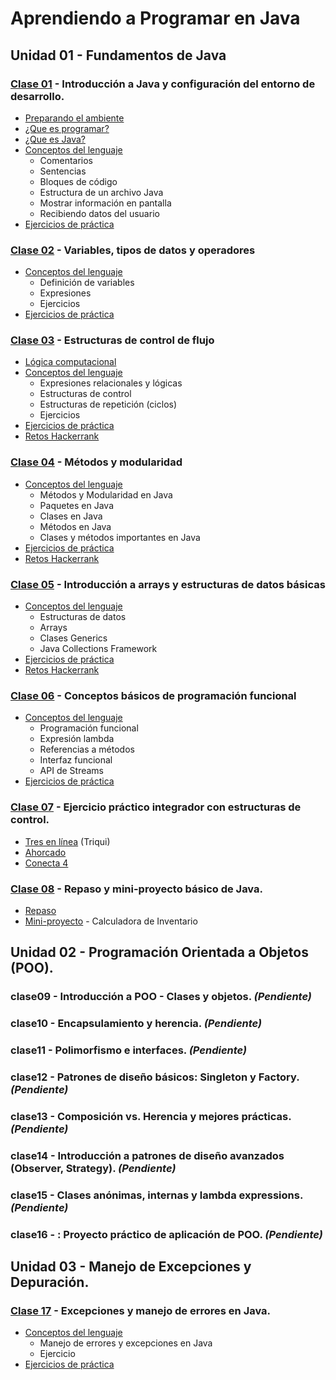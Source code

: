 # Aprendiendo a Programar en Java
## Unidad 01 - Fundamentos de Java
### [Clase 01](clase01) - Introducción a Java y configuración del entorno de desarrollo.
- [Preparando el ambiente](clase01/preparando_ambiente.md)
- [¿Que es programar?](clase01/programacion.md)
- [¿Que es Java?](clase01/java.md)
- [Conceptos del lenguaje](clase01/conceptos_lenguaje.ipynb)
  - Comentarios
  - Sentencias
  - Bloques de código
  - Estructura de un archivo Java
  - Mostrar información en pantalla
  - Recibiendo datos del usuario
- [Ejercicios de práctica](clase01/ejercicios.md)
### [Clase 02](clase02) - Variables, tipos de datos y operadores
- [Conceptos del lenguaje](clase02/conceptos_lenguaje.ipynb)
  - Definición de variables
  - Expresiones
  - Ejercicios
- [Ejercicios de práctica](clase02/ejercicios.md)
### [Clase 03](clase03) - Estructuras de control de flujo
- [Lógica computacional](clase03/logica_computacional.ipynb)
- [Conceptos del lenguaje](clase03/conceptos_lenguaje.ipynb)
  - Expresiones relacionales y lógicas
  - Estructuras de control
  - Estructuras de repetición (ciclos)
  - Ejercicios
- [Ejercicios de práctica](clase03/ejercicios.md)
- [Retos Hackerrank](https://www.hackerrank.com/domains/java?filters%5Bskills%5D%5B%5D=Java%20%28Basic%29&filters%5Bskills%5D%5B%5D=Problem%20Solving%20%28Intermediate%29&filters%5Bdifficulty%5D%5B%5D=easy&filters%5Bsubdomains%5D%5B%5D=java-introduction)
### [Clase 04](clase04) - Métodos y modularidad
- [Conceptos del lenguaje](clase04/conceptos_lenguaje.ipynb)
  - Métodos y Modularidad en Java
  - Paquetes en Java
  - Clases en Java
  - Métodos en Java
  - Clases y métodos importantes en Java
- [Ejercicios de práctica](clase04/ejercicios.md)
- [Retos Hackerrank](https://www.hackerrank.com/domains/java?filters%5Bskills%5D%5B%5D=Java%20%28Basic%29&filters%5Bskills%5D%5B%5D=Java%20%28Intermediate%29&filters%5Bsubdomains%5D%5B%5D=java-introduction&filters%5Bsubdomains%5D%5B%5D=java-strings&filters%5Bdifficulty%5D%5B%5D=hard&filters%5Bdifficulty%5D%5B%5D=easy)
### [Clase 05](clase05) - Introducción a arrays y estructuras de datos básicas
- [Conceptos del lenguaje](clase05/conceptos_lenguaje.ipynb)
  - Estructuras de datos
  - Arrays
  - Clases Generics
  - Java Collections Framework
- [Ejercicios de práctica](clase05/ejercicios.md)
- [Retos Hackerrank](https://www.hackerrank.com/domains/java?filters%5Bskills%5D%5B%5D=Java%20%28Basic%29&filters%5Bskills%5D%5B%5D=Java%20%28Intermediate%29&filters%5Bsubdomains%5D%5B%5D=java-data-structure&filters%5Bdifficulty%5D%5B%5D=easy)
### [Clase 06](clase06) - Conceptos básicos de programación funcional
- [Conceptos del lenguaje](clase06/conceptos_lenguaje.ipynb)
  - Programación funcional
  - Expresión lambda
  - Referencias a métodos
  - Interfaz funcional
  - API de Streams
- [Ejercicios de práctica](clase06/ejercicios.md)
### [Clase 07](clase07) - Ejercicio práctico integrador con estructuras de control.
- [Tres en línea](clase07/tres_en_linea.md) (Triqui)
- [Ahorcado](clase07/ahorcado.md)
- [Conecta 4](clase07/conecta_4.md)
### [Clase 08](clase08) - Repaso y mini-proyecto básico de Java.
- [Repaso](clase08/conceptos_lenguaje.ipynb)
- [Mini-proyecto](clase08/miniproyecto.md) - Calculadora de Inventario
## Unidad 02 - Programación Orientada a Objetos (POO).
### clase09 - Introducción a POO - Clases y objetos. _(Pendiente)_
### clase10 - Encapsulamiento y herencia. _(Pendiente)_
### clase11 - Polimorfismo e interfaces. _(Pendiente)_
### clase12 - Patrones de diseño básicos: Singleton y Factory. _(Pendiente)_
### clase13 - Composición vs. Herencia y mejores prácticas. _(Pendiente)_
### clase14 - Introducción a patrones de diseño avanzados (Observer, Strategy). _(Pendiente)_
### clase15 - Clases anónimas, internas y lambda expressions. _(Pendiente)_
### clase16 - : Proyecto práctico de aplicación de POO. _(Pendiente)_
## Unidad 03 - Manejo de Excepciones y Depuración.
### [Clase 17](clase17) - Excepciones y manejo de errores en Java.
- [Conceptos del lenguaje](clase17/conceptos_lenguaje.ipynb)
  - Manejo de errores y excepciones en Java
  - Ejercicio
- [Ejercicios de práctica](clase17/ejercicios.md)
